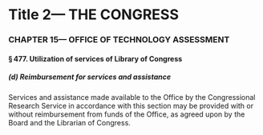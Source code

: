 
# Title 2— THE CONGRESS
### CHAPTER 15— OFFICE OF TECHNOLOGY ASSESSMENT
#### § 477. Utilization of services of Library of Congress
##### (d) Reimbursement for services and assistance

Services and assistance made available to the Office by the Congressional Research Service in accordance with this section may be provided with or without reimbursement from funds of the Office, as agreed upon by the Board and the Librarian of Congress.
